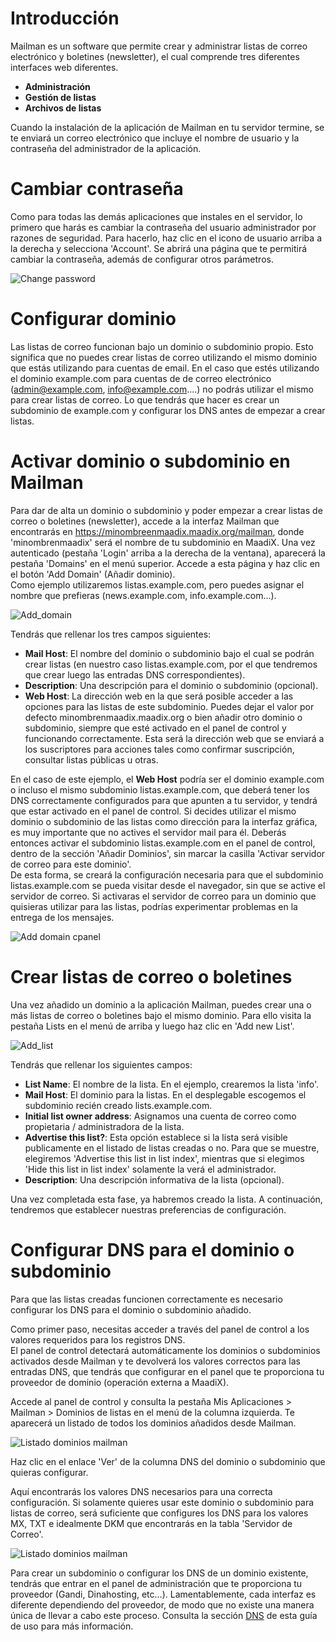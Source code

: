 # Introducción  

Mailman es un software que permite crear y administrar listas de correo electrónico y boletines (newsletter), el cual comprende tres diferentes interfaces web diferentes.


* **Administración**    
* **Gestión de listas**    
* **Archivos de listas**    

Cuando la instalación de la aplicación de Mailman en tu servidor termine, se te enviará un correo electrónico que incluye el nombre de usuario y la contraseña del administrador de la aplicación.

# Cambiar contraseña  

Como para todas las demás aplicaciones que instales en el servidor, lo primero que harás es cambiar la contraseña del usuario administrador por razones de seguridad. Para hacerlo, haz clic en el icono de usuario arriba a la derecha y selecciona 'Account'. Se abrirá una página que te permitirá cambiar la contraseña, además de configurar otros parámetros.

![Change password](img/mailman/edit-account.png)

# Configurar dominio

Las listas de correo funcionan bajo un dominio o subdominio propio. Esto significa que no puedes crear listas de correo utilizando el mismo dominio que estás utilizando para cuentas de email. En el caso que estés utilizando el dominio example.com para cuentas de de correo electrónico (admin@example.com, info@example.com....) no podrás utilizar el mismo para crear listas de correo. Lo que tendrás que hacer es crear un subdominio de example.com y configurar los DNS antes de empezar a crear listas.  

# Activar dominio o subdominio en Mailman

Para dar de alta un dominio o subdominio y poder empezar a crear listas de correo o boletines (newsletter), accede a la interfaz Mailman que encontrarás en https://minombreenmaadix.maadix.org/mailman, donde 'minombrenmaadix' será el nombre de tu subdominio en MaadiX. 
Una vez autenticado (pestaña 'Login' arriba a la derecha de la ventana), aparecerá la pestaña 'Domains' en el menú superior. Accede a esta página y haz clic en el botón 'Add Domain' (Añadir dominio).  
Como ejemplo utilizaremos listas.example.com, pero puedes asignar el nombre que prefieras (news.example.com, info.example.com...).


![Add_domain](img/mailman/add-domain.png)


Tendrás que rellenar los tres campos siguientes:

* **Mail Host**: El nombre del dominio o subdominio bajo el cual se podrán crear listas (en nuestro caso listas.example.com, por el que tendremos que crear luego las entradas DNS correspondientes).  
* **Description**: Una descripción para el dominio o subdominio (opcional).  
* **Web Host**: La dirección web en la que será posible acceder a las opciones para las listas de este subdominio. Puedes dejar el valor por defecto minombrenmaadix.maadix.org o bien añadir otro dominio o subdominio, siempre que esté activado en el panel de control y funcionando correctamente. Esta será la dirección web que se enviará a los suscriptores para acciones tales como confirmar suscripción, consultar listas públicas u otras.  


En el caso de este ejemplo, el **Web Host** podría ser el dominio example.com o incluso el mismo subdominio listas.example.com, que deberá tener los DNS correctamente configurados para que apunten a tu servidor, y tendrá que estar activado en el panel de control. Si decides utilizar el mismo dominio o subdominio de las listas como dirección para la interfaz gráfica, es muy importante que no actives el servidor mail para él. Deberás entonces activar el subdominio listas.example.com en el panel de control, dentro de la sección 'Añadir Dominios', sin marcar la casilla 'Activar servidor de correo para este dominio'.  
De esta forma, se creará la configuración necesaria para que el subdominio listas.example.com se pueda visitar desde el navegador, sin que se active el servidor de correo. Si activaras el servidor de correo para un dominio que quisieras utilizar para las listas, podrías experimentar problemas en la entrega de los mensajes.  

![Add domain cpanel](img/mailman/add-domain-cpanel.png)

# Crear listas de correo o boletines  

Una vez añadido un dominio a la aplicación Mailman, puedes crear una o más listas de correo o boletines bajo el mismo dominio. 
Para ello visita la pestaña Lists en el menú de arriba y luego haz clic en 'Add new List'.  

![Add_list](img/mailman/add-list.png)  

Tendrás que rellenar los siguientes campos:  

* **List Name**: El nombre de la lista. En el ejemplo, crearemos la lista 'info'.  
* **Mail Host**: El dominio para la listas. En el desplegable escogemos el subdominio recién creado lists.example.com.  
* **Initial list owner address**: Asignamos una cuenta de correo como propietaria / administradora de la lista.  
* **Advertise this list?**: Esta opción establece si la lista será visible publicamente en el listado de listas creadas o no. Para que se muestre, elegiremos 'Advertise this list in list index', mientras que si elegimos 'Hide this list in list index' solamente la verá el administrador.
* **Description**: Una descripción informativa de la lista (opcional).  

Una vez completada esta fase, ya habremos creado la lista. A continuación, tendremos que establecer nuestras preferencias de configuración.


# Configurar DNS para el dominio o subdominio  

Para que las listas creadas funcionen correctamente es necesario configurar los DNS para el dominio o subdominio añadido.  

Como primer paso, necesitas acceder a través del panel de control a los valores requeridos para los registros DNS.  
El panel de control detectará automáticamente los dominios o subdominios activados desde Mailman y te devolverá los valores correctos para las entradas DNS, que tendrás que configurar en el panel que te proporciona tu proveedor de dominio (operación externa a MaadiX).

Accede al panel de control y consulta la pestaña Mis Aplicaciones > Mailman > Dominios de listas en el menú de la columna izquierda. Te aparecerá un listado de todos los dominios añadidos desde Mailman.  

![Listado dominios mailman](img/mailman/mailman-domain-list.png)  


Haz clic en el enlace 'Ver' de la columna DNS del dominio o subdominio que quieras configurar.  

Aquí encontrarás los valores DNS necesarios para una correcta configuración. Si solamente quieres usar este dominio o subdominio para listas de correo, será suficiente que configures los DNS para los valores MX, TXT e idealmente DKM que encontrarás en la tabla 'Servidor de Correo'. 

![Listado dominios mailman](img/mailman/dns-instruccions.png)


Para crear un subdominio o configurar los DNS de un dominio existente, tendrás que entrar en el panel de administración que te proporciona tu proveedor (Gandi, Dinahosting, etc...). Lamentablemente, cada interfaz es diferente dependiendo del proveedor, de modo que no existe una manera única de llevar a cabo este proceso. Consulta la sección [DNS](dns) de esta guía de uso para más información.


